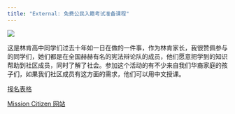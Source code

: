 ```yaml
---
title: "External: 免费公民入籍考试准备课程"
---
```


![](https://res.cloudinary.com/dhngj18do/image/upload/f_auto,q_auto/v1/images/activities/missioncitizen_sy4k1krkdbcadk9my6sr)

这是林肯高中同学们过去十年如一日在做的一件事，作为林肯家长，我很赞佩参与的同学们，她们都是在全国赫赫有名的宪法辩论队的成员，他们愿意把学到的知识帮助到社区成员，同时了解了社会。参加这个活动的有不少来自我们华裔家庭的孩子们，如果我们社区成员有这方面的需求，他们可以用中文授课。

[报名表格](https://docs.google.com/forms/d/e/1FAIpQLSfXsGbBv4Bx1GafGL5DQWImmqRqy7haeUYaRpBNLr5vi9iCxg/viewform)

[Mission Citizen 网站](https://missioncitizen.org/)
